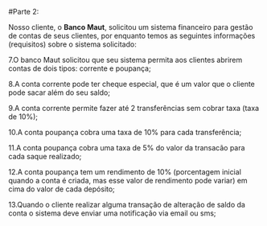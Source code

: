 #Parte 2:


Nosso cliente, o **Banco Maut**,  solicitou um sistema financeiro para gestão de contas de seus clientes, por enquanto temos as seguintes informações (requisitos) sobre o sistema solicitado:

7.O banco Maut solicitou que seu sistema permita aos clientes abrirem contas de dois tipos: corrente e poupança;

8.A conta corrente pode ter cheque especial, que é um valor que o cliente pode sacar além do seu saldo;

9.A conta corrente permite fazer até 2 transferências sem cobrar taxa (taxa de 10%);

10.A conta poupança cobra uma taxa de 10% para cada transferência;

11.A conta poupança cobra uma taxa de 5% do valor da transacão para cada saque realizado;

12.A conta poupança tem um rendimento de 10% (porcentagem inicial quando a conta é criada, mas esse valor de rendimento pode variar) em cima do valor de cada depósito;

13.Quando o cliente realizar alguma transação de alteração de saldo da conta o sistema deve enviar uma notificação via email ou sms;
